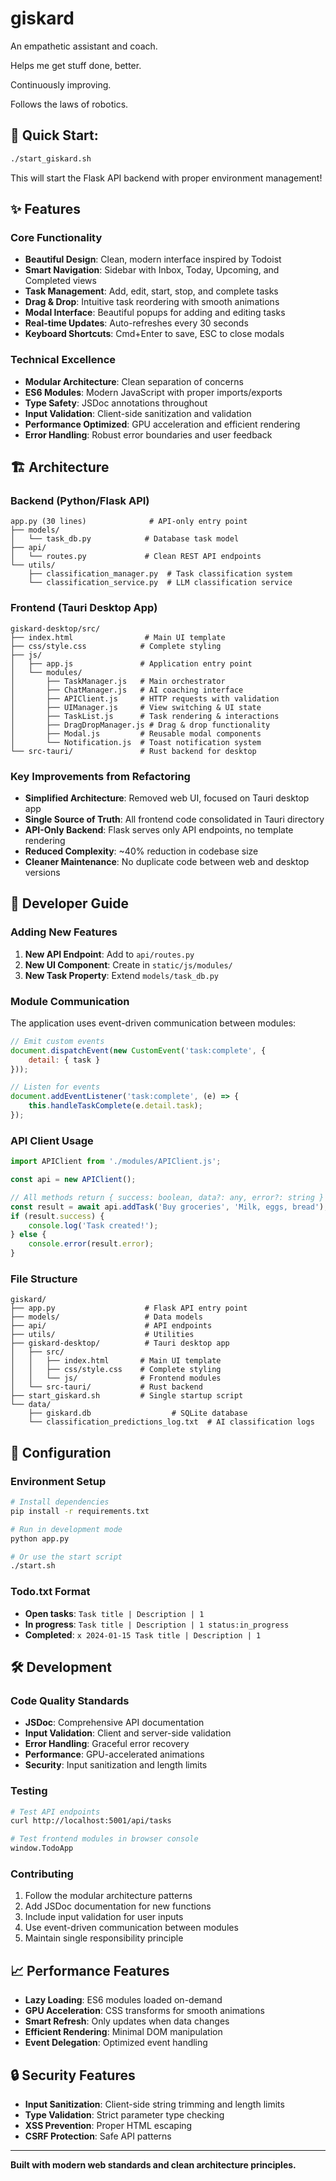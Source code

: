 # giskard

An empathetic assistant and coach. 

Helps me get stuff done, better. 

Continuously improving. 

Follows the laws of robotics.


## 🚀 Quick Start:

```bash
./start_giskard.sh
```

This will start the Flask API backend with proper environment management!

## ✨ Features

### **Core Functionality**
- **Beautiful Design**: Clean, modern interface inspired by Todoist
- **Smart Navigation**: Sidebar with Inbox, Today, Upcoming, and Completed views
- **Task Management**: Add, edit, start, stop, and complete tasks
- **Drag & Drop**: Intuitive task reordering with smooth animations
- **Modal Interface**: Beautiful popups for adding and editing tasks
- **Real-time Updates**: Auto-refreshes every 30 seconds
- **Keyboard Shortcuts**: Cmd+Enter to save, ESC to close modals

### **Technical Excellence**
- **Modular Architecture**: Clean separation of concerns
- **ES6 Modules**: Modern JavaScript with proper imports/exports
- **Type Safety**: JSDoc annotations throughout
- **Input Validation**: Client-side sanitization and validation
- **Performance Optimized**: GPU acceleration and efficient rendering
- **Error Handling**: Robust error boundaries and user feedback

## 🏗️ Architecture

### **Backend (Python/Flask API)**
```
app.py (30 lines)              # API-only entry point
├── models/
│   └── task_db.py            # Database task model
├── api/
│   └── routes.py             # Clean REST API endpoints
└── utils/
    ├── classification_manager.py  # Task classification system
    └── classification_service.py  # LLM classification service
```

### **Frontend (Tauri Desktop App)**
```
giskard-desktop/src/
├── index.html                # Main UI template
├── css/style.css            # Complete styling
├── js/
│   ├── app.js               # Application entry point
│   └── modules/
│       ├── TaskManager.js   # Main orchestrator
│       ├── ChatManager.js   # AI coaching interface
│       ├── APIClient.js     # HTTP requests with validation
│       ├── UIManager.js     # View switching & UI state
│       ├── TaskList.js      # Task rendering & interactions
│       ├── DragDropManager.js # Drag & drop functionality
│       ├── Modal.js         # Reusable modal components
│       └── Notification.js  # Toast notification system
└── src-tauri/               # Rust backend for desktop
```

### **Key Improvements from Refactoring**
- **Simplified Architecture**: Removed web UI, focused on Tauri desktop app
- **Single Source of Truth**: All frontend code consolidated in Tauri directory
- **API-Only Backend**: Flask serves only API endpoints, no template rendering
- **Reduced Complexity**: ~40% reduction in codebase size
- **Cleaner Maintenance**: No duplicate code between web and desktop versions

## 📖 Developer Guide

### **Adding New Features**

1. **New API Endpoint**: Add to `api/routes.py`
2. **New UI Component**: Create in `static/js/modules/`
3. **New Task Property**: Extend `models/task_db.py`

### **Module Communication**
The application uses event-driven communication between modules:

```javascript
// Emit custom events
document.dispatchEvent(new CustomEvent('task:complete', { 
    detail: { task } 
}));

// Listen for events
document.addEventListener('task:complete', (e) => {
    this.handleTaskComplete(e.detail.task);
});
```

### **API Client Usage**
```javascript
import APIClient from './modules/APIClient.js';

const api = new APIClient();

// All methods return { success: boolean, data?: any, error?: string }
const result = await api.addTask('Buy groceries', 'Milk, eggs, bread');
if (result.success) {
    console.log('Task created!');
} else {
    console.error(result.error);
}
```

### **File Structure**
```
giskard/
├── app.py                    # Flask API entry point
├── models/                   # Data models
├── api/                      # API endpoints
├── utils/                    # Utilities
├── giskard-desktop/          # Tauri desktop app
│   ├── src/
│   │   ├── index.html       # Main UI template
│   │   ├── css/style.css    # Complete styling
│   │   └── js/              # Frontend modules
│   └── src-tauri/           # Rust backend
├── start_giskard.sh         # Single startup script
└── data/
    ├── giskard.db                  # SQLite database
    └── classification_predictions_log.txt  # AI classification logs
```

## 🔧 Configuration

### **Environment Setup**
```bash
# Install dependencies
pip install -r requirements.txt

# Run in development mode
python app.py

# Or use the start script
./start.sh
```

### **Todo.txt Format**
- **Open tasks**: `Task title | Description | 1`
- **In progress**: `Task title | Description | 1 status:in_progress`
- **Completed**: `x 2024-01-15 Task title | Description | 1`

## 🛠️ Development

### **Code Quality Standards**
- **JSDoc**: Comprehensive API documentation
- **Input Validation**: Client and server-side validation
- **Error Handling**: Graceful error recovery
- **Performance**: GPU-accelerated animations
- **Security**: Input sanitization and length limits

### **Testing**
```bash
# Test API endpoints
curl http://localhost:5001/api/tasks

# Test frontend modules in browser console
window.TodoApp
```

### **Contributing**
1. Follow the modular architecture patterns
2. Add JSDoc documentation for new functions
3. Include input validation for user inputs
4. Use event-driven communication between modules
5. Maintain single responsibility principle

## 📈 Performance Features

- **Lazy Loading**: ES6 modules loaded on-demand
- **GPU Acceleration**: CSS transforms for smooth animations
- **Smart Refresh**: Only updates when data changes
- **Efficient Rendering**: Minimal DOM manipulation
- **Event Delegation**: Optimized event handling

## 🔒 Security Features

- **Input Sanitization**: Client-side string trimming and length limits
- **Type Validation**: Strict parameter type checking
- **XSS Prevention**: Proper HTML escaping
- **CSRF Protection**: Safe API patterns

---

**Built with modern web standards and clean architecture principles.**